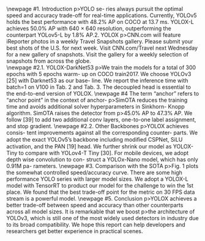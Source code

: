 \newpage
#1. Introduction
p>YOLO se- ries always pursuit the optimal speed and accuracy trade-off for real-time applications. Currently, YOLOv5 holds the best performance with 48.2% AP on COCO at 13.7 ms. YOLOX-L achieves 50.0% AP with 640 × 640 resolution, outperforming the counterpart YOLov5-L by 1.8% AP.2. YOLOX
p>CNN.com will feature iReporter photos in a weekly Travel Snapshots gallery. Please submit your best shots of the U.S. for next week. Visit CNN.com/Travel next Wednesday for a new gallery of snapshots. Visit the gallery for a weekly selection of snapshots from across the globe.   
\newpage
#2.1. YOLOX-DarkNet53
p>We train the models for a total of 300 epochs with 5 epochs warm- up on COCO train2017. We choose YOLOv3 [25] with Darknet53 as our base- line. We report the inference time with batch=1 on V100 in Tab. 2 and Tab. 3. The decoupled head is essential to the end-to-end version of YOLOX.
\newpage
#4 The term “anchor” refers to “anchor point” in the context of anchor-
p>SimOTA reduces the training time and avoids additional solver hyperparameters in Sinkhorn- Knopp algorithm. SimOTA raises the detector from 
p>45.0% AP to 47.3% AP. We follow [39] to add two additional conv layers, one-to-one label assignment, and stop gradient.
\newpage
#2.2. Other Backbones
p>YOLOX achieves consis- tent improvements against all the corresponding counter- parts. We adopt the exact YOLOv5’s backbone including modiﬁed CSPNet, SiLU activation, and the PAN [19] head. We further shrink our model as YOLOX-Tiny to compare with YOLov4-T Tiny [30]. For mobile devices, we adopt depth wise convolution to con- struct a YOLOx-Nano model, which has only 0.91M pa- rameters.
\newpage
#3. Comparison with the SOTA
p>Fig. 1 plots the somewhat controlled speed/accuracy curve. There are some high performance YOLO series with larger model sizes. We adopt a YOLOX-L model with TensorRT to product our model for the challenge to win the 1st place. We found that the best trade-off point for the metric on 30 FPS data stream is a powerful model.
\newpage
#5. Conclusion
p>YOLOX achieves a better trade-off between speed and accuracy than other counterparts across all model sizes. It is remarkable that we boost 
p>the architecture of YOLOv3, which is still one of the most widely used detectors in industry due to its broad compatibility. We hope this report can help developers and researchers get better experience in practical scenes.
